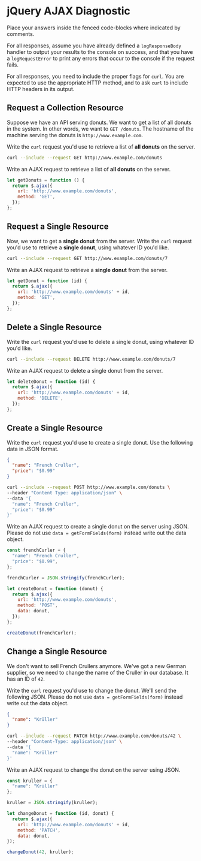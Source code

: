 # jQuery AJAX Diagnostic

Place your answers inside the fenced code-blocks where indicated by comments.

For all responses,  assume you have already defined a `logResponseBody` handler
to output your results to the console on success, and that you have a
`logRequestError` to print any errors that occur to the console if the request
fails.

For all responses, you need to include the proper flags for `curl`. You are
expected to use the appropriate HTTP method, and to ask `curl` to include HTTP
headers in its output.

## Request a Collection Resource

Suppose we have an API serving donuts. We want to get a list of all donuts in
the system. In other words, we want to `GET /donuts`. The hostname of the
machine serving the donuts is `http://www.example.com`.

Write the `curl` request you'd use to retrieve a list of **all donuts** on the
server.

```sh
curl --include --request GET http://www.example.com/donuts
```

Write an AJAX request to retrieve a list of **all donuts** on the server.

```js
let getDonuts = function () {
  return $.ajax({
    url: 'http://www.example.com/donuts',
    method: 'GET',
  });
};
```

## Request a Single Resource

Now, we want to get a **single donut** from the server. Write the `curl` request
you'd use to retrieve a **single donut**, using whatever ID you'd like.

```sh
curl --include --request GET http://www.example.com/donuts/7
```

Write an AJAX request to retrieve a **single donut** from the server.

```js
let getDonut = function (id) {
  return $.ajax({
    url: 'http://www.example.com/donuts' + id,
    method: 'GET',
  });
};
```

## Delete a Single Resource

Write the `curl` request you'd use to delete a single donut, using whatever
ID you'd like.

```sh
curl --include --request DELETE http://www.example.com/donuts/7
```

Write an AJAX request to delete a single donut from the server.

```js
let deleteDonut = function (id) {
  return $.ajax({
    url: 'http://www.example.com/donuts' + id,
    method: 'DELETE',
  });
};
```

## Create a Single Resource

Write the `curl` request you'd use to create a single donut. Use the following
data in JSON format.

```json
{
  "name": "French Cruller",
  "price": "$0.99"
}
```

```sh
curl --include --request POST http://www.example.com/donuts \
--header "Content Type: application/json" \
--data '{
  "name": "French Cruller",
  "price": "$0.99"
}'
```

Write an AJAX request to create a single donut on the server using JSON. Please
do not use `data = getFormFields(form)` instead write out the data object.

```js
const frenchCurler = {
  "name": "French Cruller",
  "price": "$0.99",
};

frenchCurler = JSON.stringify(frenchCurler);

let createDonut = function (donut) {
  return $.ajax({
    url: 'http://www.example.com/donuts',
    method: 'POST',
    data: donut,
  });
};

createDonut(frenchCurler);
```

## Change a Single Resource

We don't want to sell French Crullers anymore. We've got a new German supplier,
so we need to change the name of the Cruller in our database. It has an ID of
`42`.

Write the `curl` request you'd use to change the donut. We'll send the following
JSON. Please do not use `data = getFormFields(form)` instead write out the data
object.

```json
{
  "name": "Krüller"
}
```

```sh
curl --include --request PATCH http://www.example.com/donuts/42 \
--header "Content-Type: application/json" \
--data '{
  "name": "Krüller"
}'
```

Write an AJAX request to change the donut on the server using JSON.

```js
const kruller = {
  "name": "Krüller"
};

kruller = JSON.stringify(kruller);

let changeDonut = function (id, donut) {
  return $.ajax({
    url: 'http://www.example.com/donuts' + id,
    method: 'PATCH',
    data: donut,
});

changeDonut(42, kruller);
```
